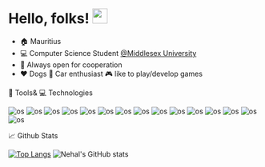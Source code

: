 # Hello, folks! <img src="https://raw.githubusercontent.com/MartinHeinz/MartinHeinz/master/wave.gif" width="30px"> 

- :house: Mauritius
- :computer: Computer Science Student [@Middlesex University](https://www.mdx.ac.uk/)
- 🤝 Always open for cooperation
- :heart: Dogs :car: Car enthusiast :video_game: like to play/develop games

:wrench: Tools& :computer: Technologies

<img alt="os" src="https://img.shields.io/badge/Android-3DDC84?style=for-the-badge&logo=android&logoColor=white"> <img alt="os" src="https://img.shields.io/badge/Windows-0078D6?style=for-the-badge&logo=windows&logoColor=white"> <img alt="os" src="https://img.shields.io/badge/Linux_Mint-87CF3E?style=for-the-badge&logo=linux-mint&logoColor=white"> <img alt="os" src="https://img.shields.io/badge/C%23-239120?style=for-the-badge&logo=c-sharp&logoColor=white"> <img alt="os" src="https://img.shields.io/badge/JavaScript-323330?style=for-the-badge&logo=javascript&logoColor=F7DF1E"> <img alt="os" src="https://img.shields.io/badge/Node.js-43853D?style=for-the-badge&logo=node.js&logoColor=white"> <img alt="os" src="https://img.shields.io/badge/Java-ED8B00?style=for-the-badge&logo=java&logoColor=white"> <img alt="os" src="https://img.shields.io/badge/PHP-777BB4?style=for-the-badge&logo=php&logoColor=white"> <img alt="os" src="https://img.shields.io/badge/Dart-0175C2?style=for-the-badge&logo=dart&logoColor=white"> <img alt="os" src="https://img.shields.io/badge/React-20232A?style=for-the-badge&logo=react&logoColor=61DAFB"> <img alt="os" src="https://img.shields.io/badge/React_Native-20232A?style=for-the-badge&logo=react&logoColor=61DAFB"> <img alt="os" src="https://img.shields.io/badge/Angular-DD0031?style=for-the-badge&logo=angular&logoColor=white"> <img alt="os" src="https://img.shields.io/badge/Material--UI-0081CB?style=for-the-badge&logo=material-ui&logoColor=white"> <img alt="os" src="https://img.shields.io/badge/Flutter-02569B?style=for-the-badge&logo=flutter&logoColor=white"> <img alt="os" src="https://img.shields.io/badge/Unity-100000?style=for-the-badge&logo=unity&logoColor=white">

:chart_with_upwards_trend: Github Stats

[![Top Langs](https://github-readme-stats.vercel.app/api/top-langs/?username=Nehal-bhautoo&theme=tokyonight&langs_count=8)](https://github.com/Nehal-bhautoo/github-readme-stats) ![Nehal's GitHub stats](https://github-readme-stats.vercel.app/api?username=Nehal-Bhautoo&theme=tokyonight&show_icons=true)



